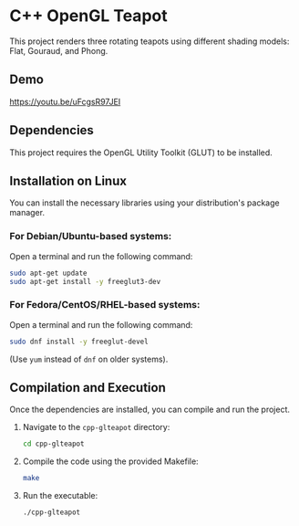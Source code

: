 # C++ OpenGL Teapot

This project renders three rotating teapots using different shading models: Flat, Gouraud, and Phong.

## Demo

https://youtu.be/uFcgsR97JEI

## Dependencies

This project requires the OpenGL Utility Toolkit (GLUT) to be installed.

## Installation on Linux

You can install the necessary libraries using your distribution's package manager.

### For Debian/Ubuntu-based systems:

Open a terminal and run the following command:
```bash
sudo apt-get update
sudo apt-get install -y freeglut3-dev
```

### For Fedora/CentOS/RHEL-based systems:

Open a terminal and run the following command:
```bash
sudo dnf install -y freeglut-devel
```
(Use `yum` instead of `dnf` on older systems).

## Compilation and Execution

Once the dependencies are installed, you can compile and run the project.

1.  Navigate to the `cpp-glteapot` directory:
    ```bash
    cd cpp-glteapot
    ```
2.  Compile the code using the provided Makefile:
    ```bash
    make
    ```
3.  Run the executable:
    ```bash
    ./cpp-glteapot
    ```
